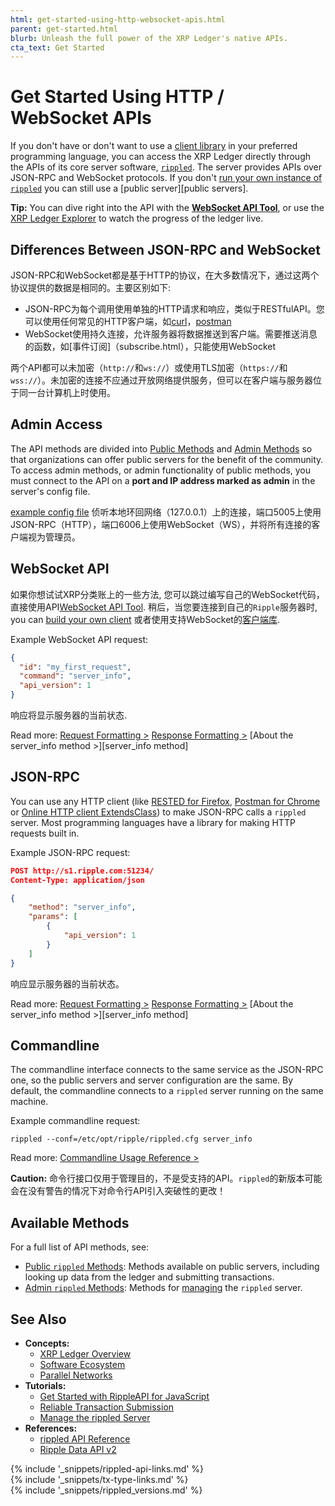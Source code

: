 ```yaml
---
html: get-started-using-http-websocket-apis.html
parent: get-started.html
blurb: Unleash the full power of the XRP Ledger's native APIs.
cta_text: Get Started
---
```

# Get Started Using HTTP / WebSocket APIs

If you don't have or don't want to use a [client library](client-libraries.html) in your preferred programming language, you can access the XRP Ledger directly through the APIs of its core server software, [`rippled`](the-rippled-server.html). The server provides APIs over JSON-RPC and WebSocket protocols. If you don't [run your own instance of `rippled`](install-rippled.html) you can still use a [public server][public servers].

**Tip:** You can dive right into the API with the [**WebSocket API Tool**](websocket-api-tool.html), or use the [XRP Ledger Explorer](https://livenet.xrpl.org/) to watch the progress of the ledger live.

## Differences Between JSON-RPC and WebSocket

JSON-RPC和WebSocket都是基于HTTP的协议，在大多数情况下，通过这两个协议提供的数据是相同的。主要区别如下:

- JSON-RPC为每个调用使用单独的HTTP请求和响应，类似于RESTfulAPI。您可以使用任何常见的HTTP客户端，如[curl](https://curl.haxx.se/)，[postman](https://www.postman.com/downloads/)
- WebSocket使用持久连接，允许服务器将数据推送到客户端。需要推送消息的函数，如[事件订阅]（subscribe.html），只能使用WebSocket

两个API都可以未加密（`http://`和`ws://`）或使用TLS加密（`https://`和`wss://`）。未加密的连接不应通过开放网络提供服务，但可以在客户端与服务器位于同一台计算机上时使用。


## Admin Access

The API methods are divided into [Public Methods](public-rippled-methods.html) and [Admin Methods](admin-rippled-methods.html) so that organizations can offer public servers for the benefit of the community. To access admin methods, or admin functionality of public methods, you must connect to the API on a **port and IP address marked as admin** in the server's config file.

[example config file](https://github.com/ripple/rippled/blob/f00f263852c472938bf8e993e26c7f96f435935c/cfg/rippled-example.cfg#L1154-L1179) 侦听本地环回网络（127.0.0.1）上的连接，端口5005上使用JSON-RPC（HTTP），端口6006上使用WebSocket（WS），并将所有连接的客户端视为管理员。


## WebSocket API

如果你想试试XRP分类账上的一些方法, 您可以跳过编写自己的WebSocket代码，直接使用API[WebSocket API Tool](websocket-api-tool.html). 稍后，当您要连接到自己的`Ripple`服务器时, you can [build your own client](monitor-incoming-payments-with-websocket.html) 或者使用支持WebSocket的[客户端库](client-libraries.html).

Example WebSocket API request:

```json
{
  "id": "my_first_request",
  "command": "server_info",
  "api_version": 1
}
```

响应将显示服务器的当前状态.

Read more: [Request Formatting >](request-formatting.html) [Response Formatting >](response-formatting.html) [About the server_info method >][server_info method]

## JSON-RPC

You can use any HTTP client (like [RESTED for Firefox](https://addons.mozilla.org/en-US/firefox/addon/rested/), [Postman for Chrome](https://chrome.google.com/webstore/detail/postman/fhbjgbiflinjbdggehcddcbncdddomop?hl=en) or [Online HTTP client ExtendsClass](https://extendsclass.com/rest-client-online.html)) to make JSON-RPC calls a `rippled` server. Most programming languages have a library for making HTTP requests built in. <!-- SPELLING_IGNORE: extendsclass -->

Example JSON-RPC request:

```json
POST http://s1.ripple.com:51234/
Content-Type: application/json

{
    "method": "server_info",
    "params": [
        {
            "api_version": 1
        }
    ]
}
```

响应显示服务器的当前状态。

Read more: [Request Formatting >](request-formatting.html#json-rpc-format) [Response Formatting >](response-formatting.html) [About the server_info method >][server_info method]

## Commandline

The commandline interface connects to the same service as the JSON-RPC one, so the public servers and server configuration are the same. By default, the commandline connects to a `rippled` server running on the same machine.

Example commandline request:

```
rippled --conf=/etc/opt/ripple/rippled.cfg server_info
```

Read more: [Commandline Usage Reference >](commandline-usage.html)

**Caution:** 命令行接口仅用于管理目的，不是受支持的API。`rippled`的新版本可能会在没有警告的情况下对命令行API引入突破性的更改！

## Available Methods

For a full list of API methods, see:

- [Public `rippled` Methods](public-rippled-methods.html): Methods available on public servers, including looking up data from the ledger and submitting transactions.
- [Admin `rippled` Methods](admin-rippled-methods.html): Methods for [managing](manage-the-rippled-server.html) the `rippled` server.


## See Also

- **Concepts:**
    - [XRP Ledger Overview](xrp-ledger-overview.html)
    - [Software Ecosystem](software-ecosystem.html)
    - [Parallel Networks](parallel-networks.html)
- **Tutorials:**
    - [Get Started with RippleAPI for JavaScript](get-started-with-rippleapi-for-javascript.html)
    - [Reliable Transaction Submission](reliable-transaction-submission.html)
    - [Manage the rippled Server](manage-the-rippled-server.html)
- **References:**
    - [rippled API Reference](rippled-api.html)
    - [Ripple Data API v2](data-api.html)

<!--{# common link defs #}-->
{% include '_snippets/rippled-api-links.md' %}			
{% include '_snippets/tx-type-links.md' %}			
{% include '_snippets/rippled_versions.md' %}
